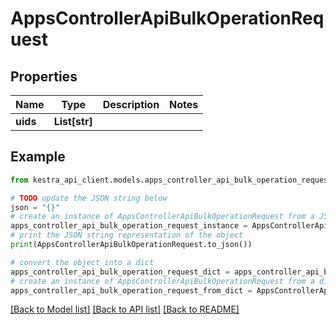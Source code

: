 # AppsControllerApiBulkOperationRequest


## Properties

Name | Type | Description | Notes
------------ | ------------- | ------------- | -------------
**uids** | **List[str]** |  | 

## Example

```python
from kestra_api_client.models.apps_controller_api_bulk_operation_request import AppsControllerApiBulkOperationRequest

# TODO update the JSON string below
json = "{}"
# create an instance of AppsControllerApiBulkOperationRequest from a JSON string
apps_controller_api_bulk_operation_request_instance = AppsControllerApiBulkOperationRequest.from_json(json)
# print the JSON string representation of the object
print(AppsControllerApiBulkOperationRequest.to_json())

# convert the object into a dict
apps_controller_api_bulk_operation_request_dict = apps_controller_api_bulk_operation_request_instance.to_dict()
# create an instance of AppsControllerApiBulkOperationRequest from a dict
apps_controller_api_bulk_operation_request_from_dict = AppsControllerApiBulkOperationRequest.from_dict(apps_controller_api_bulk_operation_request_dict)
```
[[Back to Model list]](../README.md#documentation-for-models) [[Back to API list]](../README.md#documentation-for-api-endpoints) [[Back to README]](../README.md)


